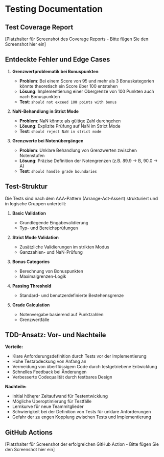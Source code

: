 # Testing Documentation

## Test Coverage Report
[Platzhalter für Screenshot des Coverage Reports - Bitte fügen Sie den Screenshot hier ein]

## Entdeckte Fehler und Edge Cases

1. **Grenzwertproblematik bei Bonuspunkten**
   - **Problem**: Bei einem Score von 95 und mehr als 3 Bonuskategorien könnte theoretisch ein Score über 100 entstehen
   - **Lösung**: Implementierung einer Obergrenze von 100 Punkten auch nach Bonuspunkten
   - **Test**: `should not exceed 100 points with bonus`

2. **NaN-Behandlung in Strict Mode**
   - **Problem**: NaN könnte als gültige Zahl durchgehen
   - **Lösung**: Explizite Prüfung auf NaN im Strict Mode
   - **Test**: `should reject NaN in strict mode`

3. **Grenzwerte bei Notenübergängen**
   - **Problem**: Unklare Behandlung von Grenzwerten zwischen Notenstufen
   - **Lösung**: Präzise Definition der Notengrenzen (z.B. 89.9 → B, 90.0 → A)
   - **Test**: `should handle grade boundaries`

## Test-Struktur

Die Tests sind nach dem AAA-Pattern (Arrange-Act-Assert) strukturiert und in logische Gruppen unterteilt:

1. **Basic Validation**
   - Grundlegende Eingabevalidierung
   - Typ- und Bereichsprüfungen

2. **Strict Mode Validation**
   - Zusätzliche Validierungen im strikten Modus
   - Ganzzahlen- und NaN-Prüfung

3. **Bonus Categories**
   - Berechnung von Bonuspunkten
   - Maximalgrenzen-Logik

4. **Passing Threshold**
   - Standard- und benutzerdefinierte Bestehensgrenze

5. **Grade Calculation**
   - Notenvergabe basierend auf Punktzahlen
   - Grenzwertfälle

## TDD-Ansatz: Vor- und Nachteile

**Vorteile:**
- Klare Anforderungsdefinition durch Tests vor der Implementierung
- Hohe Testabdeckung von Anfang an
- Vermeidung von überflüssigem Code durch testgetriebene Entwicklung
- Schnelles Feedback bei Änderungen
- Verbesserte Codequalität durch testbares Design

**Nachteile:**
- Initial höherer Zeitaufwand für Testentwicklung
- Mögliche Überoptimierung für Testfälle
- Lernkurve für neue Teammitglieder
- Schwierigkeit bei der Definition von Tests für unklare Anforderungen
- Gefahr der zu engen Kopplung zwischen Tests und Implementierung

## GitHub Actions

[Platzhalter für Screenshot der erfolgreichen GitHub Action - Bitte fügen Sie den Screenshot hier ein]
